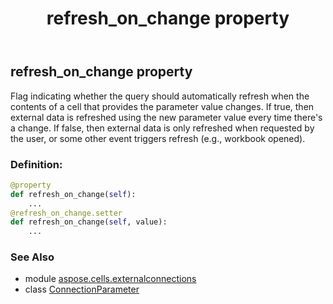 ﻿---
title: refresh_on_change property
second_title: Aspose.Cells for Python via .NET API References
description: 
type: docs
weight: 60
url: /aspose.cells.externalconnections/connectionparameter/refresh_on_change/
is_root: false
---

## refresh_on_change property


Flag indicating whether the query should automatically refresh when the contents of a 
cell that provides the parameter value changes. If true, then external data is refreshed 
using the new parameter value every time there's a change. If false, then external data 
is only refreshed when requested by the user, or some other event triggers refresh (e.g., workbook opened).
### Definition:
```python
@property
def refresh_on_change(self):
    ...
@refresh_on_change.setter
def refresh_on_change(self, value):
    ...
```

### See Also
* module [aspose.cells.externalconnections](../../)
* class [ConnectionParameter](/cells/python-net/aspose.cells.externalconnections/connectionparameter)
